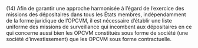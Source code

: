 (14) Afin de garantir une approche harmonisée à l’égard de l’exercice des missions des dépositaires dans tous les États membres, indépendamment de la forme juridique de l’OPCVM, il est nécessaire d’établir une liste uniforme des missions de surveillance qui incombent aux dépositaires en ce qui concerne aussi bien les OPCVM constitués sous forme de société (une société d’investissement) que les OPCVM sous forme contractuelle.